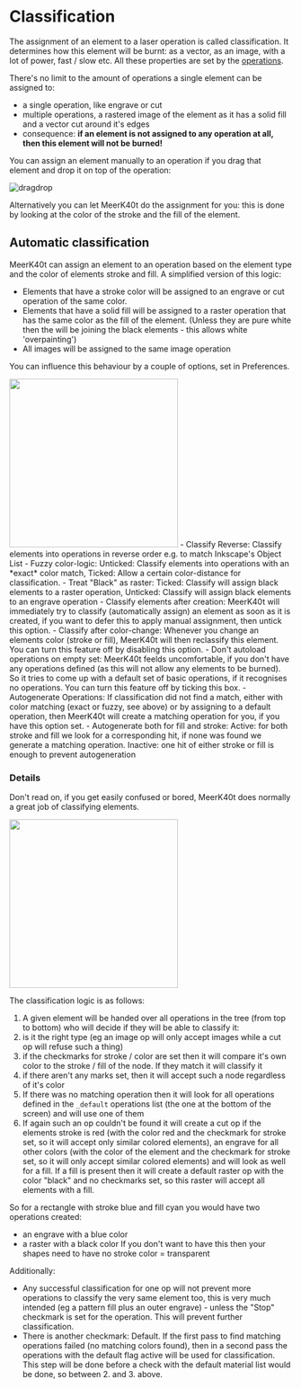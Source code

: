 # Classification
The assignment of an element to a laser operation is called classification. It determines how this element will be burnt: as a vector, as an image, with a lot of power, fast / slow etc. All these properties are set by the [operations](https://github.com/meerk40t/meerk40t/wiki/Online-Help:-OPERATIONS).

There's no limit to the amount of operations a single element can be assigned to:
- a single operation, like engrave or cut
- multiple operations, a rastered image of the element as it has a solid fill and a vector cut around it's edges
- consequence: **if an element is not assigned to any operation at all, then this element will not be burned!**

You can assign an element manually to an operation if you drag that element and drop it on top of the operation:

![dragdrop](https://github.com/meerk40t/meerk40t/assets/2670784/9661da26-0e02-4e6f-a7ef-c99928134415)

Alternatively you can let MeerK40t do the assignment for you: this is done by looking at the color of the stroke and the fill of the element.

## Automatic classification
MeerK40t can assign an element to an operation based on the element type and the color of elements stroke and fill.
A simplified version of this logic:
- Elements that have a stroke color will be assigned to an engrave or cut operation of the same color.
- Elements that have a solid fill will be assigned to a raster operation that has the same color as the fill of the element. (Unless they are pure white then the will be joining the black elements - this allows white 'overpainting')
- All images will be assigned to the same image operation

You can influence this behaviour by a couple of options, set in Preferences.

<img src="https://github.com/meerk40t/meerk40t/assets/2670784/ce5b00ab-6af6-4e1d-8ee5-2353a9cf8208" width="300">
- Classify Reverse: Classify elements into operations in reverse order e.g. to match Inkscape's Object List 
- Fuzzy color-logic: Unticked: Classify elements into operations with an *exact* color match, Ticked: Allow a certain color-distance for classification.
- Treat "Black" as raster: Ticked: Classify will assign black elements to a raster operation, Unticked: Classify will assign black elements to an engrave operation
- Classify elements after creation: MeerK40t will immediately try to classify (automatically assign) an element as soon as it is created,
if you want to defer this to apply manual assignment, then untick this option.
- Classify after color-change: Whenever you change an elements color (stroke or fill), MeerK40t will then reclassify this element. You can turn this feature off by disabling this option.
- Don't autoload operations on empty set: MeerK40t feelds uncomfortable, if you don't have any operations defined (as this will not allow any elements to be burned). So it tries to come up with a default set of basic operations, if it recognises no operations. You can turn this feature off by ticking this box.
- Autogenerate Operations: If classification did not find a match, either with color matching (exact or fuzzy, see above) or by assigning to a default operation, then MeerK40t will create a matching operation for you, if you have this option set.
- Autogenerate both for fill and stroke: Active: for both stroke and fill we look for a corresponding hit, if none was found we generate a matching operation. Inactive: one hit of either stroke or fill is enough to prevent autogeneration

### Details

Don't read on, if you get easily confused or bored, MeerK40t does normally a great job of classifying elements.

<img src="https://github.com/meerk40t/meerk40t/assets/2670784/8e0c2bdd-65a3-46b0-ba09-94300bcf39c9" width="300">

The classification logic is as follows:

1. A given element will be handed over all operations in the tree (from top to bottom) who will decide if they will be able to classify it:
  1. is it the right type (eg an image op will only accept images while a cut op will refuse such a thing)
  2. if the checkmarks for stroke / color are set then it will compare it's own color to the stroke / fill of the node. If they match it will classify it   
  3. if there aren't any marks set, then it will accept such a node regardless of it's color
2. If there was no matching operation then it will look for all operations defined in the ``_default`` operations list (the one at the bottom of the screen) and will use one of them
3. If again such an op couldn't be found it will create a cut op if the elements stroke is red (with the color red and the checkmark for stroke set, so it will accept only similar colored elements), an engrave for all other colors (with the color of the element and the checkmark for stroke set, so it will only accept similar colored elements) and will look as well for a fill. If a fill is present then it will create a default raster op with the color "black" and no checkmarks set, so this raster will accept all elements with a fill.

So for a rectangle with stroke blue and fill cyan you would have two operations created:
- an engrave with a blue color
- a raster with a black color
If you don't want to have this then your shapes need to have no stroke color = transparent 

Additionally:
- Any successful classification for one op will not prevent more operations to classify the very same element too, this is very much intended (eg a pattern fill plus an outer engrave) - unless the "Stop" checkmark is set for the operation. This will prevent further classification.
- There is another checkmark: Default. If the first pass to find matching operations failed (no matching colors found), then in a second pass the operations with the default flag active will be used for classification. This step will be done before a check with the default material list would be done, so between 2. and 3. above.
